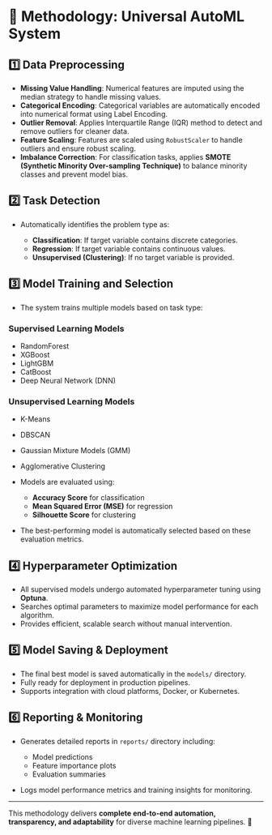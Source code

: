 # 📌 Methodology: Universal AutoML System

## 1️⃣ Data Preprocessing

* **Missing Value Handling**: Numerical features are imputed using the median strategy to handle missing values.
* **Categorical Encoding**: Categorical variables are automatically encoded into numerical format using Label Encoding.
* **Outlier Removal**: Applies Interquartile Range (IQR) method to detect and remove outliers for cleaner data.
* **Feature Scaling**: Features are scaled using `RobustScaler` to handle outliers and ensure robust scaling.
* **Imbalance Correction**: For classification tasks, applies **SMOTE (Synthetic Minority Over-sampling Technique)** to balance minority classes and prevent model bias.

## 2️⃣ Task Detection

* Automatically identifies the problem type as:

  * **Classification**: If target variable contains discrete categories.
  * **Regression**: If target variable contains continuous values.
  * **Unsupervised (Clustering)**: If no target variable is provided.

## 3️⃣ Model Training and Selection

* The system trains multiple models based on task type:

### Supervised Learning Models

* RandomForest
* XGBoost
* LightGBM
* CatBoost
* Deep Neural Network (DNN)

### Unsupervised Learning Models

* K-Means

* DBSCAN

* Gaussian Mixture Models (GMM)

* Agglomerative Clustering

* Models are evaluated using:

  * **Accuracy Score** for classification
  * **Mean Squared Error (MSE)** for regression
  * **Silhouette Score** for clustering

* The best-performing model is automatically selected based on these evaluation metrics.

## 4️⃣ Hyperparameter Optimization

* All supervised models undergo automated hyperparameter tuning using **Optuna**.
* Searches optimal parameters to maximize model performance for each algorithm.
* Provides efficient, scalable search without manual intervention.

## 5️⃣ Model Saving & Deployment

* The final best model is saved automatically in the `models/` directory.
* Fully ready for deployment in production pipelines.
* Supports integration with cloud platforms, Docker, or Kubernetes.

## 6️⃣ Reporting & Monitoring

* Generates detailed reports in `reports/` directory including:

  * Model predictions
  * Feature importance plots
  * Evaluation summaries
* Logs model performance metrics and training insights for monitoring.

---

This methodology delivers **complete end-to-end automation, transparency, and adaptability** for diverse machine learning pipelines. 🚀
